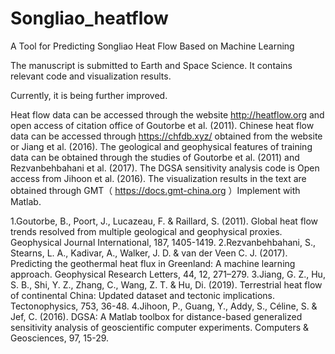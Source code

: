 # Songliao_heatflow
A Tool for Predicting Songliao Heat Flow Based on Machine Learning

The manuscript is submitted to Earth and Space Science. It contains relevant code and visualization results.

Currently, it is being further improved.

Heat flow data can be accessed through the website http://heatflow.org and open access of citation office of Goutorbe et al. (2011). Chinese heat flow data can be accessed through https://chfdb.xyz/ obtained from the website or Jiang et al. (2016). The geological and geophysical features of training data can be obtained through the studies of Goutorbe et al. (2011) and Rezvanbehbahani et al. (2017). The DGSA sensitivity analysis code is Open access from Jihoon et al. (2016). The visualization results in the text are obtained through GMT（ https://docs.gmt-china.org ）Implement with Matlab.

1.Goutorbe, B., Poort, J., Lucazeau, F. & Raillard, S. (2011). Global heat flow trends resolved from multiple geological and geophysical proxies. Geophysical Journal International, 187, 1405-1419. 2.Rezvanbehbahani, S., Stearns, L. A., Kadivar, A., Walker, J. D. & van der Veen C. J. (2017). Predicting the geothermal heat flux in Greenland: A machine learning approach. Geophysical Research Letters, 44, 12, 271–279. 3.Jiang, G. Z., Hu, S. B., Shi, Y. Z., Zhang, C., Wang, Z. T. & Hu, Di. (2019). Terrestrial heat flow of continental China: Updated dataset and tectonic implications. Tectonophysics, 753, 36-48. 4.Jihoon, P., Guang, Y., Addy, S., Céline, S. & Jef, C. (2016). DGSA: A Matlab toolbox for distance-based generalized sensitivity analysis of geoscientific computer experiments. Computers & Geosciences, 97, 15-29.
